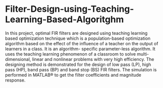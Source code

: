 # Filter-Design-using-Teaching-Learning-Based-Algoritghm
In this project, optimal FIR filters are designed using teaching learning based optimization technique which is a population-based optimization algorithm based on the  effect of the influence of a teacher on the output of learners in a class. It is an algorithm- specific parameter-less algorithm. It uses the teaching learning phenomenon of a classroom to  solve multi-dimensional, linear and nonlinear problems with very high efficiency. The designing method is demonstrated for the design of low pass (LP), high pass (HP), band pass (BP) and band stop (BS) FIR filters. The simulation is performed in MATLAB®  to get the  filter coefficients and magnitude response.
